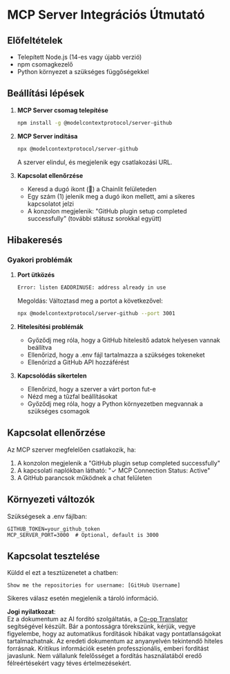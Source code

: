 <!--
CO_OP_TRANSLATOR_METADATA:
{
  "original_hash": "c4be907703b836d1a1c360db20da4de9",
  "translation_date": "2025-07-12T14:18:09+00:00",
  "source_file": "11-mcp/code_samples/github-mcp/MCP_SETUP.md",
  "language_code": "hu"
}
-->
# MCP Server Integrációs Útmutató

## Előfeltételek
- Telepített Node.js (14-es vagy újabb verzió)
- npm csomagkezelő
- Python környezet a szükséges függőségekkel

## Beállítási lépések

1. **MCP Server csomag telepítése**
   ```bash
   npm install -g @modelcontextprotocol/server-github
   ```

2. **MCP Server indítása**
   ```bash
   npx @modelcontextprotocol/server-github
   ```
   A szerver elindul, és megjelenik egy csatlakozási URL.

3. **Kapcsolat ellenőrzése**
   - Keresd a dugó ikont (🔌) a Chainlit felületeden
   - Egy szám (1) jelenik meg a dugó ikon mellett, ami a sikeres kapcsolatot jelzi
   - A konzolon megjelenik: "GitHub plugin setup completed successfully" (további státusz sorokkal együtt)

## Hibakeresés

### Gyakori problémák

1. **Port ütközés**
   ```bash
   Error: listen EADDRINUSE: address already in use
   ```
   Megoldás: Változtasd meg a portot a következővel:
   ```bash
   npx @modelcontextprotocol/server-github --port 3001
   ```

2. **Hitelesítési problémák**
   - Győződj meg róla, hogy a GitHub hitelesítő adatok helyesen vannak beállítva
   - Ellenőrizd, hogy a .env fájl tartalmazza a szükséges tokeneket
   - Ellenőrizd a GitHub API hozzáférést

3. **Kapcsolódás sikertelen**
   - Ellenőrizd, hogy a szerver a várt porton fut-e
   - Nézd meg a tűzfal beállításokat
   - Győződj meg róla, hogy a Python környezetben megvannak a szükséges csomagok

## Kapcsolat ellenőrzése

Az MCP szerver megfelelően csatlakozik, ha:
1. A konzolon megjelenik a "GitHub plugin setup completed successfully"
2. A kapcsolati naplókban látható: "✓ MCP Connection Status: Active"
3. A GitHub parancsok működnek a chat felületen

## Környezeti változók

Szükségesek a .env fájlban:
```
GITHUB_TOKEN=your_github_token
MCP_SERVER_PORT=3000  # Optional, default is 3000
```

## Kapcsolat tesztelése

Küldd el ezt a tesztüzenetet a chatben:
```
Show me the repositories for username: [GitHub Username]
```
Sikeres válasz esetén megjelenik a tároló információ.

**Jogi nyilatkozat**:  
Ez a dokumentum az AI fordító szolgáltatás, a [Co-op Translator](https://github.com/Azure/co-op-translator) segítségével készült. Bár a pontosságra törekszünk, kérjük, vegye figyelembe, hogy az automatikus fordítások hibákat vagy pontatlanságokat tartalmazhatnak. Az eredeti dokumentum az anyanyelvén tekintendő hiteles forrásnak. Kritikus információk esetén professzionális, emberi fordítást javaslunk. Nem vállalunk felelősséget a fordítás használatából eredő félreértésekért vagy téves értelmezésekért.